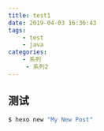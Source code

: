 ```yaml
---
title: test1
date: 2019-04-03 16:36:43
tags: 
	- test
	- java
categories:
    - 系列
     - 系列2
---
```

## 测试

``` bash
$ hexo new "My New Post"
```